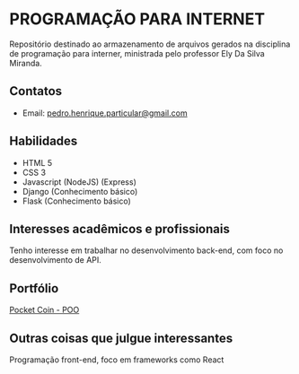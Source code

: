 # PROGRAMAÇÃO PARA INTERNET
Repositório destinado ao armazenamento de arquivos gerados na disciplina de programação para interner, ministrada pelo professor Ely Da Silva Miranda.

## Contatos
* Email: pedro.henrique.particular@gmail.com

## Habilidades
* HTML 5 
* CSS 3
* Javascript (NodeJS) (Express)
* Django (Conhecimento básico)
* Flask (Conhecimento básico)

## Interesses acadêmicos e profissionais
Tenho interesse em trabalhar no desenvolvimento back-end, com foco no desenvolvimento de API.

## Portfólio
[Pocket Coin - POO](https://github.com/PedroHenriqueDevBR/App-Pocket-Coin)

## Outras coisas que julgue interessantes
Programação front-end, foco em frameworks como React
